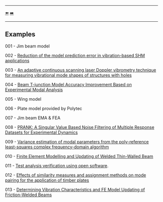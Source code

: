 ***
[⬅️](../README.md "Go up one directory level")
[➡️](../001/README.md "First example")
***

## Examples 

001 - Jim beam model

002 - [Reduction of the model prediction error in vibration-based SHM applications](https://doi.org/10.58286/29603)

003 - [An adaptive continuous scanning laser Doppler vibrometry technique for measuring vibrational mode shapes of structures with holes](https://dx.doi.org/10.1088/1361-6501/ad6630)

004 - [Beam T-junction Model Accuracy Improvement Based on Experimental Modal Analysis](https://doi.org/10.1007/s12239-022-0134-7)

005 - Wing model

006 - Plate model provided by Polytec

007 - Jim beam EMA & FEA

008 - [PRANK: A Singular Value Based Noise Filtering of Multiple Response Datasets for Experimental Dynamics](https://doi.org/10.1007/s40799-024-00774-1)

009 - [Variance estimation of modal parameters from the poly-reference least-squares complex frequency-domain algorithm](https://doi.org/10.1016/j.ymssp.2024.111905)

010 - [Finite Element Modelling and Updating of Welded Thin-Walled Beam](http://dx.doi.org/10.15282/ijame.15.4.2018.12.0449)

011 - [Test analysis verification using open software](http://www.sandv.com/downloads/1406bran.pdf).

012 - [Effects of similarity measures and assignment methods on mode pairing for the application of timber plates](https://www.researchgate.net/publication/393077775_Effects_of_similarity_measures_and_assignment_methods_on_mode_pairing_for_the_application_of_timber_plates)

013 - [Determining Vibration Characteristics and FE Model Updating of Friction-Welded Beams](https://doi.org/10.3390/machines13080653)
